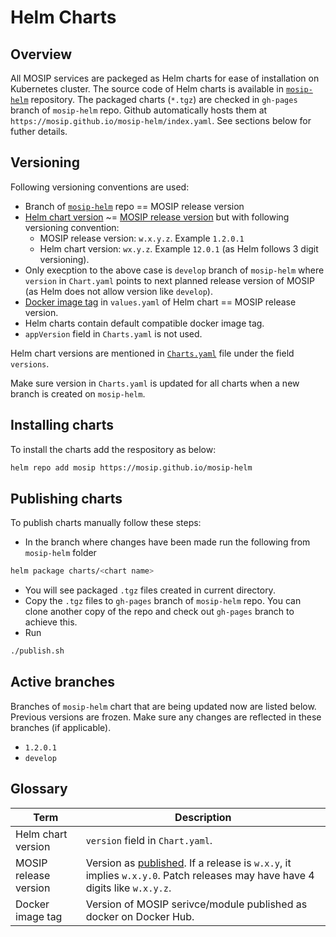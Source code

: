 # Helm Charts

## Overview
All MOSIP services are packeged as Helm charts for ease of installation on Kubernetes cluster. The source code of Helm charts is available in [`mosip-helm`](https://github.com/mosip/mosip-helm) repository. The packaged charts (`*.tgz`) are checked in `gh-pages` branch of `mosip-helm` repo. Github automatically hosts them at `https://mosip.github.io/mosip-helm/index.yaml`.  See sections below for futher details.

## Versioning 
Following versioning conventions are used:

* Branch of [`mosip-helm`](https://github.com/mosip/mosip-helm) repo == MOSIP release version
* [Helm chart version](#glossary) ~= [MOSIP release version](#gloassary) but with following versioning convention:
    * MOSIP release version: `w.x.y.z`. Example `1.2.0.1`
    * Helm chart version: `wx.y.z`. Example `12.0.1` (as Helm follows 3 digit versioning).
* Only execption to the above case is `develop` branch of `mosip-helm` where `version` in `Chart.yaml` points to next planned release version of MOSIP (as Helm does not allow version like `develop`).
* [Docker image tag](#glossary) in `values.yaml` of Helm chart == MOSIP release version.
* Helm charts contain default compatible docker image tag.
* `appVersion` field in `Charts.yaml` is not used. 

Helm chart versions are mentioned in [`Charts.yaml`](https://github.com/mosip/mosip-helm/blob/1.2.0/charts/artifactory/Chart.yaml) file under the field `versions`. 

Make sure version in `Charts.yaml` is updated for all charts when a new branch is created on `mosip-helm`.

## Installing charts
To install the charts add the respository as below:
```sh
helm repo add mosip https://mosip.github.io/mosip-helm
```
## Publishing charts
To publish charts manually follow these steps:

* In the branch where changes have been made run the following from `mosip-helm` folder
```sh
helm package charts/<chart name>
```
* You will see packaged `.tgz` files created in current directory.
* Copy the `.tgz` files to `gh-pages` branch of `mosip-helm` repo. You can clone another copy of the repo and check out `gh-pages` branch to achieve this.
* Run 
```sh
./publish.sh
```

## Active branches
Branches of `mosip-helm` chart that are being updated now are listed below. Previous versions are frozen. Make sure any changes are reflected in these branches (if applicable).
* `1.2.0.1` 
* `develop`

## Glossary
|Term|Description|
|---|---|
|Helm chart version|`version` field in `Chart.yaml`.|
|MOSIP release version| Version as [published](releases.md). If a release is `w.x.y`, it implies `w.x.y.0`. Patch releases may have have 4 digits like `w.x.y.z`.|
|Docker image tag|Version of MOSIP serivce/module published as docker on Docker Hub.|

